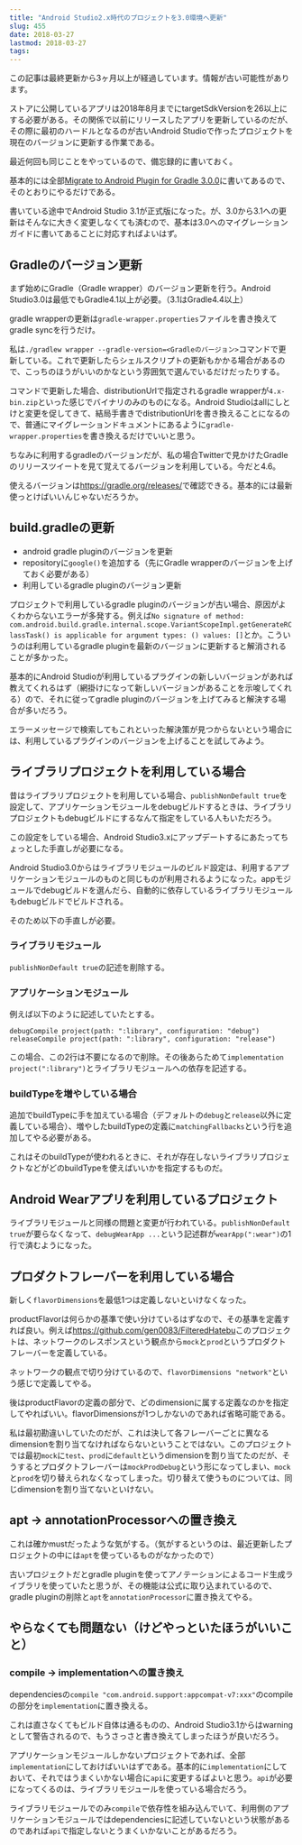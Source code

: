 ```yaml
---
title: "Android Studio2.x時代のプロジェクトを3.0環境へ更新"
slug: 455
date: 2018-03-27
lastmod: 2018-03-27
tags: 
---
```


<div id="wppda_alert">この記事は最終更新から3ヶ月以上が経過しています。情報が古い可能性があります。</div><p>ストアに公開しているアプリは2018年8月までにtargetSdkVersionを26以上にする必要がある。その関係で以前にリリースしたアプリを更新しているのだが、その際に最初のハードルとなるのが古いAndroid Studioで作ったプロジェクトを現在のバージョンに更新する作業である。</p>
<p>最近何回も同じことをやっているので、備忘録的に書いておく。</p>
<p>基本的には全部<a href="https://developer.android.com/studio/build/gradle-plugin-3-0-0-migration.html">Migrate to Android Plugin for Gradle 3.0.0</a>に書いてあるので、そのとおりにやるだけである。</p>
<p>書いている途中でAndroid Studio 3.1が正式版になった。が、3.0から3.1への更新はそんなに大きく変更しなくても済むので、基本は3.0へのマイグレーションガイドに書いてあることに対応すればよいはず。</p>
<h2>Gradleのバージョン更新</h2>
<p>まず始めにGradle（Gradle wrapper）のバージョン更新を行う。Android Studio3.0は最低でもGradle4.1以上が必要。（3.1はGradle4.4以上）</p>
<p>gradle wrapperの更新は<code>gradle-wrapper.properties</code>ファイルを書き換えてgradle syncを行うだけ。</p>
<p>私は<code>./gradlew wrapper --gradle-version=&lt;Gradleのバージョン&gt;</code>コマンドで更新している。これで更新したらシェルスクリプトの更新もかかる場合があるので、こっちのほうがいいのかなという雰囲気で選んでいるだけだったりする。</p>
<p>コマンドで更新した場合、distributionUrlで指定されるgradle wrapperが<code>4.x-bin.zip</code>といった感じでバイナリのみのものになる。Android Studioはallにしとけと変更を促してきて、結局手書きでdistributionUrlを書き換えることになるので、普通にマイグレーションドキュメントにあるように<code>gradle-wrapper.properties</code>を書き換えるだけでいいと思う。</p>
<p>ちなみに利用するgradleのバージョンだが、私の場合Twitterで見かけたGradleのリリースツイートを見て覚えてるバージョンを利用している。今だと4.6。</p>
<p>使えるバージョンは<a href="https://gradle.org/releases/">https://gradle.org/releases/</a>で確認できる。基本的には最新使っとけばいいんじゃないだろうか。</p>
<h2>build.gradleの更新</h2>
<ul>
<li>android gradle pluginのバージョンを更新</li>
<li>repositoryに<code>google()</code>を追加する（先にGradle wrapperのバージョンを上げておく必要がある）</li>
<li>利用しているgradle pluginのバージョン更新</li>
</ul>
<p>プロジェクトで利用しているgradle pluginのバージョンが古い場合、原因がよくわからないエラーが多発する。例えば<code>No signature of method: com.android.build.gradle.internal.scope.VariantScopeImpl.getGenerateRClassTask() is applicable for argument types: () values: []</code>とか。こういうのは利用しているgradle pluginを最新のバージョンに更新すると解消されることが多かった。</p>
<p>基本的にAndroid Studioが利用しているプラグインの新しいバージョンがあれば教えてくれるはず（網掛けになって新しいバージョンがあることを示唆してくれる）ので、それに従ってgradle pluginのバージョンを上げてみると解決する場合が多いだろう。</p>
<p>エラーメッセージで検索してもこれといった解決策が見つからないという場合には、利用しているプラグインのバージョンを上げることを試してみよう。</p>
<h2>ライブラリプロジェクトを利用している場合</h2>
<p>昔はライブラリプロジェクトを利用している場合、<code>publishNonDefault true</code>を設定して、アプリケーションモジュールをdebugビルドするときは、ライブラリプロジェクトもdebugビルドにするなんて指定をしている人もいただろう。</p>
<p>この設定をしている場合、Android Studio3.xにアップデートするにあたってちょっとした手直しが必要になる。</p>
<p>Android Studio3.0からはライブラリモジュールのビルド設定は、利用するアプリケーションモジュールのものと同じものが利用されるようになった。appモジュールでdebugビルドを選んだら、自動的に依存しているライブラリモジュールもdebugビルドでビルドされる。</p>
<p>そのため以下の手直しが必要。</p>
<h3>ライブラリモジュール</h3>
<p><code>publishNonDefault true</code>の記述を削除する。</p>
<h3>アプリケーションモジュール</h3>
<p>例えば以下のように記述していたとする。</p>
<pre><code>debugCompile project(path: ":library", configuration: "debug")
releaseCompile project(path: ":library", configuration: "release")
</code></pre>
<p>この場合、この2行は不要になるので削除。その後あらためて<code>implementation project(":library")</code>とライブラリモジュールへの依存を記述する。</p>
<h3>buildTypeを増やしている場合</h3>
<p>追加でbuildTypeに手を加えている場合（デフォルトの<code>debug</code>と<code>release</code>以外に定義している場合）、増やしたbuildTypeの定義に<code>matchingFallbacks</code>という行を追加してやる必要がある。</p>
<p>これはそのbuildTypeが使われるときに、それが存在しないライブラリプロジェクトなどがどのbuildTypeを使えばいいかを指定するものだ。</p>
<h2>Android Wearアプリを利用しているプロジェクト</h2>
<p>ライブラリモジュールと同様の問題と変更が行われている。<code>publishNonDefault true</code>が要らなくなって、<code>debugWearApp ...</code>という記述群が<code>wearApp(":wear")</code>の1行で済むようになった。</p>
<h2>プロダクトフレーバーを利用している場合</h2>
<p>新しく<code>flavorDimensions</code>を最低1つは定義しないといけなくなった。</p>
<p>productFlavorは何らかの基準で使い分けているはずなので、その基準を定義すれば良い。例えば<a href="https://github.com/gen0083/FilteredHatebu">https://github.com/gen0083/FilteredHatebu</a>このプロジェクトは、ネットワークのレスポンスという観点から<code>mock</code>と<code>prod</code>というプロダクトフレーバーを定義している。</p>
<p>ネットワークの観点で切り分けているので、<code>flavorDimensions "network"</code>という感じで定義してやる。</p>
<p>後はproductFlavorの定義の部分で、どのdimensionに属する定義なのかを指定してやればいい。flavorDimensionsが1つしかないのであれば省略可能である。</p>
<p>私は最初勘違いしていたのだが、これは決して各フレーバーごとに異なるdimensionを割り当てなければならないということではない。このプロジェクトでは最初<code>mock</code>に<code>test</code>、<code>prod</code>に<code>default</code>というdimensionを割り当てたのだが、そうするとプロダクトフレーバーは<code>mockProdDebug</code>という形になってしまい、<code>mock</code>と<code>prod</code>を切り替えられなくなってしまった。切り替えて使うものについては、同じdimensionを割り当てないといけない。</p>
<h2>apt → annotationProcessorへの置き換え</h2>
<p>これは確かmustだったような気がする。（気がするというのは、最近更新したプロジェクトの中には<code>apt</code>を使っているものがなかったので）</p>
<p>古いプロジェクトだとgradle pluginを使ってアノテーションによるコード生成ライブラリを使っていたと思うが、その機能は公式に取り込まれているので、gradle pluginの削除と<code>apt</code>を<code>annotationProcessor</code>に置き換えてやる。</p>
<h2>やらなくても問題ない（けどやっといたほうがいいこと）</h2>
<h3>compile → implementationへの置き換え</h3>
<p>dependenciesの<code>compile "com.android.support:appcompat-v7:xxx"</code>のcompileの部分を<code>implementation</code>に置き換える。</p>
<p>これは直さなくてもビルド自体は通るものの、Android Studio3.1からはwarningとして警告されるので、もうさっさと書き換えてしまったほうが良いだろう。</p>
<p>アプリケーションモジュールしかないプロジェクトであれば、全部<code>implementation</code>にしておけばいいはずである。基本的に<code>implementation</code>にしておいて、それではうまくいかない場合に<code>api</code>に変更するばよいと思う。<code>api</code>が必要になってくるのは、ライブラリモジュールを使っている場合だろう。</p>
<p>ライブラリモジュールでのみ<code>compile</code>で依存性を組み込んでいて、利用側のアプリケーションモジュールではdependenciesに記述していないという状態があるのであれば<code>api</code>で指定しないとうまくいかないことがあるだろう。</p>

  